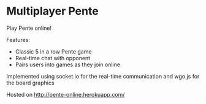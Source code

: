 # Multiplayer Pente
Play Pente online!

Features:
<ul>
<li>Classic 5 in a row Pente game</li>
<li>Real-time chat with opponent</li>
<li>Pairs users into games as they join online</li>
</ul>

Implemented using socket.io for the real-time communication and wgo.js for the board graphics

Hosted on http://pente-online.herokuapp.com/
